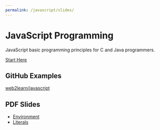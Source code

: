 ```yaml
---
permalink: /javascript/slides/
---
```


# JavaScript Programming

JavaScript basic programming principles for C and Java programmers.

[Start Here](/javascript/slides/01-environment/)

## GitHub Examples

[web2learn/javascript](https://github.com/santanche/web2learn/tree/master/javascript)

## PDF Slides

* [Environment](/javascript/slides/01-environment.pdf)
* [Literals](/javascript/slides/02-literals.pdf)